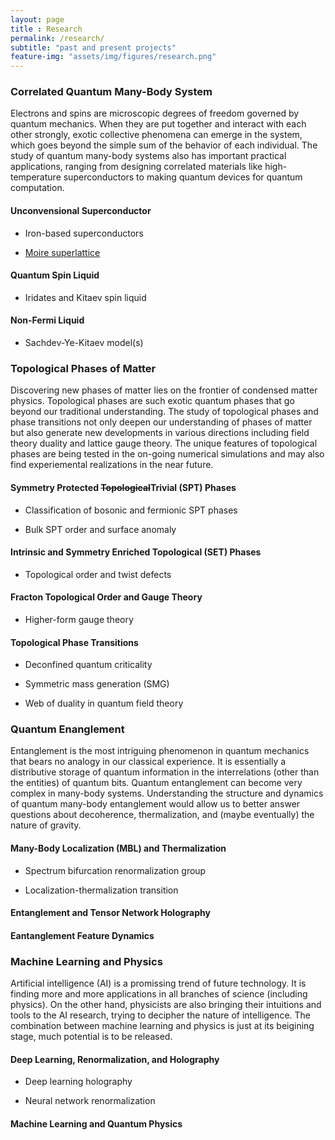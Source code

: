 ```yaml
--- 
layout: page 
title : Research 
permalink: /research/
subtitle: "past and present projects" 
feature-img: "assets/img/figures/research.png"
---
```


### Correlated Quantum Many-Body System

Electrons and spins are microscopic degrees of freedom governed by quantum mechanics. When they are put together and interact with each other strongly, exotic collective phenomena can emerge in the system, which goes beyond the simple sum of the behavior of each individual. The study of quantum many-body systems also has important practical applications, ranging from designing correlated materials like high-temperature superconductors to making quantum devices for quantum computation.

#### Unconvensional Superconductor

- Iron-based superconductors 

- [Moire superlattice]({{site.baseurl}}/2018/05/21/Moire.html)

#### Quantum Spin Liquid

- Iridates and Kitaev spin liquid

#### Non-Fermi Liquid

- Sachdev-Ye-Kitaev model(s)

### Topological Phases of Matter

Discovering new phases of matter lies on the frontier of condensed matter physics. Topological phases are such exotic quantum phases that go beyond our traditional understanding. The study of topological phases and phase transitions not only deepen our understanding of phases of matter but also generate new developments in various directions including field theory duality and lattice gauge theory. The unique features of topological phases are being tested in the on-going numerical simulations and may also find experiemental realizations in the near future.

#### Symmetry Protected ~~Topological~~Trivial (SPT) Phases

- Classification of bosonic and fermionic SPT phases

- Bulk SPT order and surface anomaly

#### Intrinsic and Symmetry Enriched Topological (SET) Phases

- Topological order and twist defects

#### Fracton Topological Order and Gauge Theory

- Higher-form gauge theory

#### Topological Phase Transitions

- Deconfined quantum criticality

- Symmetric mass generation (SMG)

- Web of duality in quantum field theory

### Quantum Enanglement

Entanglement is the most intriguing phenomenon in quantum mechanics that bears no analogy in our classical experience. It is essentially a distributive storage of quantum information in the interrelations (other than the entities) of quantum bits. Quantum entanglement can become very complex in many-body systems. Understanding the structure and dynamics of quantum many-body entanglement would allow us to better answer questions about decoherence, thermalization, and (maybe eventually) the nature of gravity.

#### Many-Body Localization (MBL) and Thermalization

- Spectrum bifurcation renormalization group

- Localization-thermalization transition

#### Entanglement and Tensor Network Holography

#### Eantanglement Feature Dynamics

### Machine Learning and Physics

Artificial intelligence (AI) is a promissing trend of future technology. It is finding more and more applications in all branches of science (including physics). On the other hand, physicists are also bringing their intuitions and tools to the AI research, trying to decipher the nature of intelligence. The combination between machine learning and physics is just at its beigining stage, much potential is to be released.  

#### Deep Learning, Renormalization, and Holography

- Deep learning holography

- Neural network renormalization

#### Machine Learning and Quantum Physics
